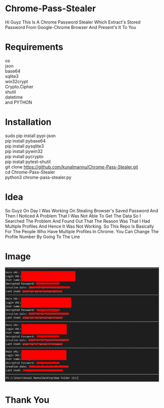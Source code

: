# Chrome-Pass-Stealer

Hi Guyz This Is A Chrome Password Stealer Which
Extract's Stored Password From Google-Chrome Browser
And Present's It To You 

# Requirements
os                                                                                                                                                         
json                                                                                                                                                       
base64                                                                                                                                                     
sqlite3                                                                                                                                                     
win32crypt                                                                                                                                                 
Crypto.Cipher                                                                                                                                               
shutil                                                                                                                                                     
datetime                                                                                                                                                   
and PYTHON                                                                                                                                                 

# Installation
sudo pip install pypi-json                                                                                                                                 
pip install pybase64                                                                                                                                       
pip install pysqlite3                                                                                                                                       
pip install pywin32                                                                                                                                         
pip install pycrypto                                                                                                                                       
pip install pytest-shutil                                                                                                                                   
git clone https://github.com/kunalmannu/Chrome-Pass-Stealer.git                                                                                           
cd Chrome-Pass-Stealer                                                                                                                                     
python3 chrome-pass-stealer.py                                                                                                                             

# Idea
So Guyz On Day I Was Working On Stealing Browser's Saved Password
And Then I Noticed A Problem That I Was Not Able To Get The Data
So I Searched The Problem And Found Out That The Reason Was That I Had
Multiple Profiles And Hence It Was Not Working. So This Repo 
Is Basically For The People Who Have Multiple Profiles In Chrome.
You Can Change The Profile Number By Going To The Line


# Image

![I](https://raw.githubusercontent.com/kunalmannu/Chrome-Pass-Stealer/main/Screenshot%202023-04-05%20143921.jpg)

# Thank You
